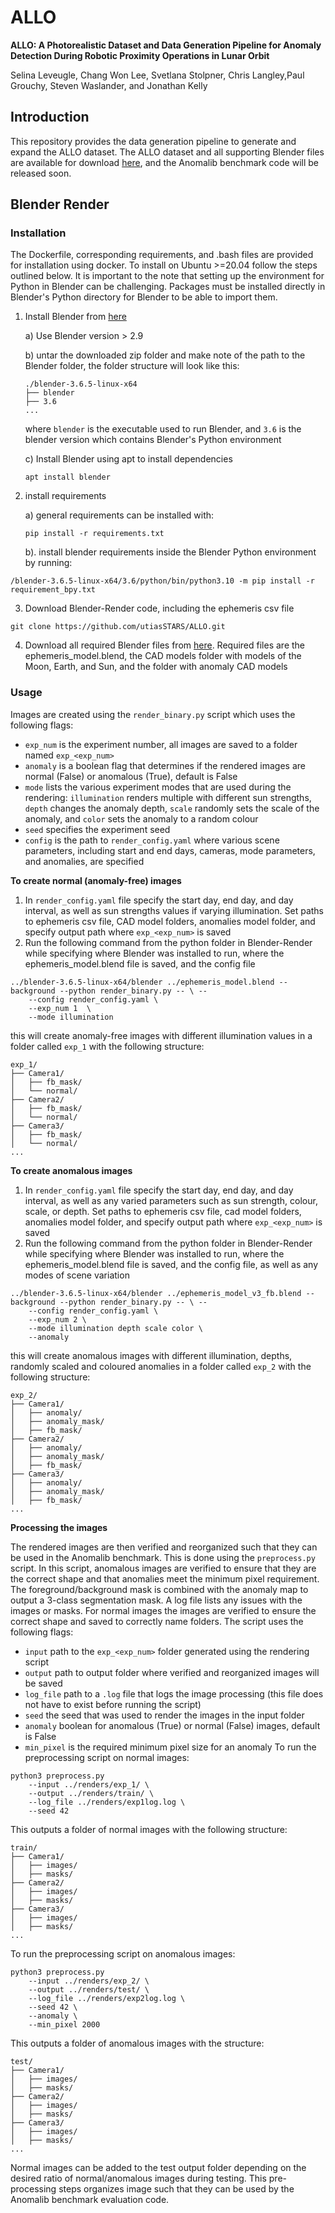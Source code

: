 # ALLO
**ALLO: A Photorealistic Dataset and Data Generation Pipeline for Anomaly Detection During Robotic Proximity Operations in Lunar Orbit** 

Selina Leveugle, Chang Won Lee, Svetlana Stolpner, Chris Langley,Paul Grouchy, Steven Waslander, and Jonathan Kelly

## Introduction
This repository provides the data generation pipeline to generate and expand the ALLO dataset. 
The ALLO dataset and all supporting Blender files are available for download [here](http://gofile.me/5fLQD/mL39QLs3n), and the Anomalib benchmark code will be released soon.


## Blender Render
### Installation
The Dockerfile, corresponding requirements, and .bash files are provided for installation using docker.
To install on Ubuntu >=20.04 follow the steps outlined below. It is important to the note that setting up the environment for Python in Blender can be challenging. Packages must be installed directly in Blender's Python directory for Blender to be able to import them. 

1. Install Blender from [here](https://www.blender.org/download/)

	a) Use Blender version > 2.9

	b) untar the downloaded zip folder and make note of the path to the Blender folder, the folder structure will look like this:
	```
	./blender-3.6.5-linux-x64
	├── blender
	├── 3.6
	...
	```
	where `blender` is the executable used to run Blender, and `3.6` is the blender version which contains Blender's Python environment

	c) Install Blender using apt to install dependencies
	```
	apt install blender
	```

2. install requirements 

	a) general requirements can be installed with:
	```
	pip install -r requirements.txt
	```
	b). install blender requirements inside the Blender Python environment by running:
```
/blender-3.6.5-linux-x64/3.6/python/bin/python3.10 -m pip install -r requirement_bpy.txt
```

3. Download Blender-Render code, including the ephemeris csv file
```
git clone https://github.com/utiasSTARS/ALLO.git
```

4. Download all required Blender files from [here](http://gofile.me/5fLQD/mL39QLs3n). Required files are the ephemeris_model.blend, the CAD models folder with models of the Moon, Earth, and Sun, and the folder with anomaly CAD models


### Usage
Images are created using the `render_binary.py` script which uses the following flags:
- `exp_num` is the experiment number, all images are saved to a folder named `exp_<exp_num>`
- `anomaly` is a boolean flag that determines if the rendered images are normal (False) or anomalous (True), default is False
- `mode` lists the various experiment modes that are used during the rendering: `illumination` renders multiple with different sun strengths, `depth` changes the anomaly depth, `scale` randomly sets the scale of the anomaly, and `color` sets the anomaly to a random colour 
- `seed` specifies the experiment seed
- `config` is the path to `render_config.yaml` where various scene parameters, including start and end days, cameras, mode parameters, and anomalies, are specified


**To create normal (anomaly-free) images**
1. In `render_config.yaml` file specify the start day, end day, and day interval, as well as sun strengths values if varying illumination. Set paths to ephemeris csv file, CAD model folders, anomalies model folder, and specify output path where `exp_<exp_num>` is saved
2. Run the following command from the python folder in Blender-Render while specifying where Blender was installed to run, where the ephemeris_model.blend file is saved, and the config file
```
../blender-3.6.5-linux-x64/blender ../ephemeris_model.blend --background --python render_binary.py -- \ -- 
	--config render_config.yaml \
	--exp_num 1  \
	--mode illumination
```

this will create anomaly-free images with different illumination values in a folder called `exp_1` with the following structure:
```
exp_1/
├── Camera1/
│   ├── fb_mask/
│   └── normal/
├── Camera2/
│   ├── fb_mask/
│   └── normal/
├── Camera3/
│   ├── fb_mask/
│   └── normal/
...
```


**To create anomalous images**
1. In `render_config.yaml` file specify the start day, end day, and day interval, as well as any varied parameters such as sun strength, colour, scale, or depth. Set paths to ephemeris csv file, cad model folders, anomalies model folder, and specify output path where `exp_<exp_num>` is saved
2. Run the following command from the python folder in Blender-Render while specifying where Blender was installed to run, where the ephemeris_model.blend file is saved, and the config file, as well as any modes of scene variation
```
../blender-3.6.5-linux-x64/blender ../ephemeris_model_v3_fb.blend --background --python render_binary.py -- \ -- 
	--config render_config.yaml \
	--exp_num 2 \
	--mode illumination depth scale color \
	--anomaly
```

this will create anomalous images with different illumination, depths, randomly scaled and coloured anomalies in a folder called `exp_2` with the following structure:
```
exp_2/
├── Camera1/
│   ├── anomaly/
│   ├── anomaly_mask/
│   ├── fb_mask/
├── Camera2/
│   ├── anomaly/
│   ├── anomaly_mask/
│   ├── fb_mask/
├── Camera3/
│   ├── anomaly/
│   ├── anomaly_mask/
│   ├── fb_mask/
...
```


**Processing the images**

The rendered images are then verified and reorganized such that they can be used in the Anomalib benchmark. This is done using the `preprocess.py` script.
In this script, anomalous images are verified to ensure that they are the correct shape and that anomalies meet the minimum pixel requirement. The foreground/background mask is combined with the anomaly map to output a 3-class segmentation mask. A log file lists any issues with the images or masks. For normal images the images are verified to ensure the correct shape and saved to correctly name folders. The script uses the following flags:
- `input` path to the `exp_<exp_num>` folder generated using the rendering script
- `output` path to output folder where verified and reorganized images will be saved
- `log_file` path to a `.log` file that logs the image processing (this file does not have to exist before running the script)
- `seed` the seed that was used to render the images in the input folder
- `anomaly` boolean for anomalous (True) or normal (False) images, default is False
- `min_pixel` is the required minimum pixel size for an anomaly 
To run the preprocessing script on normal images:
```
python3 preprocess.py 
	--input ../renders/exp_1/ \
	--output ../renders/train/ \
	--log_file ../renders/exp1log.log \
	--seed 42
```
This outputs a folder of normal images with the following structure:
```
train/
├── Camera1/
│   ├── images/
│   ├── masks/
├── Camera2/
│   ├── images/
│   ├── masks/
├── Camera3/
│   ├── images/
│   ├── masks/
...
```

To run the preprocessing script on anomalous images:
```
python3 preprocess.py 
	--input ../renders/exp_2/ \
	--output ../renders/test/ \
	--log_file ../renders/exp2log.log \
	--seed 42 \
	--anomaly \
	--min_pixel 2000
```
This outputs a folder of anomalous images with the structure:
```
test/
├── Camera1/
│   ├── images/
│   ├── masks/
├── Camera2/
│   ├── images/
│   ├── masks/
├── Camera3/
│   ├── images/
│   ├── masks/
...
```
Normal images can be added to the test output folder depending on the desired ratio of normal/anomalous images during testing. This pre-processing steps organizes image such that they can be used by the Anomalib benchmark evaluation code.




